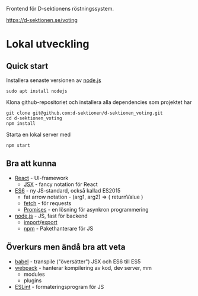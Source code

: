 Frontend för D-sektionens röstningssystem.

https://d-sektionen.se/voting

# Lokal utveckling

## Quick start
Installera senaste versionen av [node.js](https://nodejs.org/en/)

```
sudo apt install nodejs
```

Klona github-repositoriet och installera alla dependencies som projektet har
```
git clone git@github.com:d-sektionen/d-sektionen_voting.git
cd d-sektionen_voting
npm install
```
Starta en lokal server med
```
npm start
```

## Bra att kunna
- [React](https://reactjs.org/docs/hello-world.html) - UI-framework
  - [JSX](https://reactjs.org/docs/introducing-jsx.html) - fancy notation för React
- [ES6](http://es6-features.org/#Constants) - ny JS-standard, också kallad ES2015
  - fat arrow notation - (arg1, arg2) => ( returnValue )
  - [fetch](https://developer.mozilla.org/en-US/docs/Web/API/Fetch_API/Using_Fetch) - för requests 
  - [Promises](https://developer.mozilla.org/en-US/docs/Web/JavaScript/Guide/Using_promises) - en lösning för asynkron programmering
- [node.js](https://nodejs.org/en/about/) - JS, fast för backend
  - [import](https://developer.mozilla.org/en-US/docs/Web/JavaScript/Reference/Statements/import)/[export](https://developer.mozilla.org/en-US/docs/Web/JavaScript/Reference/Statements/export)
  - [npm](https://docs.npmjs.com/getting-started/what-is-npm) - Pakethanterare för JS


## Överkurs men ändå bra att veta
- [babel](https://babeljs.io/) - transpile ("översätter") JSX och ES6 till ES5
- [webpack](https://webpack.js.org/concepts/) - hanterar kompilering av kod, dev server, mm
  - modules
  - plugins
- [ESLint](https://eslint.org/) - formateringsprogram för JS